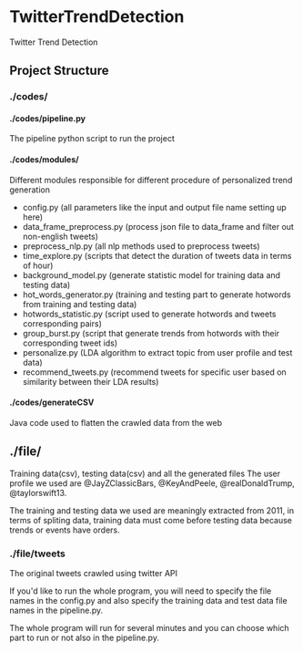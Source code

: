 # TwitterTrendDetection
Twitter Trend Detection

## Project Structure

### ./codes/

#### ./codes/pipeline.py 
The pipeline python script to run the project

#### ./codes/modules/
Different modules responsible for different procedure of personalized trend generation

- config.py (all parameters like the input and output file name setting up here)
- data\_frame\_preprocess.py (process json file to data_frame and filter out non-english tweets)
- preprocess\_nlp.py (all nlp methods used to preprocess tweets)
- time\_explore.py (scripts that detect the duration of tweets data in terms of hour)
- background\_model.py (generate statistic model for training data and testing data)
- hot\_words\_generator.py (training and testing part to generate hotwords from training and testing data)
- hotwords\_statistic.py (script used to generate hotwords and tweets corresponding pairs)
- group\_burst.py (script that generate trends from hotwords with their corresponding tweet ids)
- personalize.py (LDA algorithm to extract topic from user profile and test data)
- recommend\_tweets.py (recommend tweets for specific user based on similarity between their LDA results)

#### ./codes/generateCSV 
Java code used to flatten the crawled data from the web

## ./file/
Training data(csv), testing data(csv) and all the generated files
The user profile we used are @JayZClassicBars, @KeyAndPeele, @realDonaldTrump, @taylorswift13.

The training and testing data we used are meaningly extracted from 2011, in terms of spliting data, training data must come before testing data because trends or events have orders.

### ./file/tweets 
The original tweets crawled using twitter API


If you'd like to run the whole program, you will need to specify the file names in the config.py and also specify the training data and test data file names in the pipeline.py. 

The whole program will run for several minutes and you can choose which part to run or not also in the pipeline.py.
